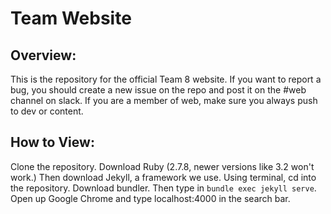 # Team Website

## Overview:
This is the repository for the official Team 8 website. If you want to report a bug, you should create a new issue on the repo and post it on the #web channel on slack. If you are a member of web, make sure you always push to dev or content. 

## How to View:
Clone the repository. Download Ruby (2.7.8, newer versions like 3.2 won't work.) Then download Jekyll, a framework we use. Using terminal, cd into the repository. Download bundler. Then type in `bundle exec jekyll serve`. Open up Google Chrome and type localhost:4000 in the search bar. 